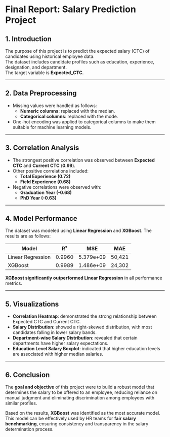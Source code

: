 # Final Report: Salary Prediction Project

## 1. Introduction
The purpose of this project is to predict the expected salary (CTC) of candidates using historical employee data.  
The dataset includes candidate profiles such as education, experience, designation, and department.  
The target variable is **Expected_CTC**.

---

## 2. Data Preprocessing
- Missing values were handled as follows:  
  - **Numeric columns**: replaced with the median.  
  - **Categorical columns**: replaced with the mode.  
- One-hot encoding was applied to categorical columns to make them suitable for machine learning models.

---

## 3. Correlation Analysis
- The strongest positive correlation was observed between **Expected CTC** and **Current CTC** (**0.99**).  
- Other positive correlations included:  
  - **Total Experience (0.72)**  
  - **Field Experience (0.68)**  
- Negative correlations were observed with:  
  - **Graduation Year (-0.68)**  
  - **PhD Year (-0.63)**  

---

## 4. Model Performance
The dataset was modeled using **Linear Regression** and **XGBoost**. The results are as follows:

| Model              | R²     | MSE         | MAE     |
|--------------------|--------|-------------|---------|
| Linear Regression  | 0.9960 | 5.379e+09   | 50,421  |
| XGBoost            | 0.9989 | 1.486e+09   | 24,302  |

 **XGBoost significantly outperformed Linear Regression** in all performance metrics.

---

## 5. Visualizations
- **Correlation Heatmap**: demonstrated the strong relationship between Expected CTC and Current CTC.  
- **Salary Distribution**: showed a right-skewed distribution, with most candidates falling in lower salary bands.  
- **Department-wise Salary Distribution**: revealed that certain departments have higher salary expectations.  
- **Education Level Salary Boxplot**: indicated that higher education levels are associated with higher median salaries.  

---

## 6. Conclusion
The **goal and objective** of this project were to build a robust model that determines the salary to be offered to an employee, reducing reliance on manual judgment and eliminating discrimination among employees with similar profiles.  

Based on the results, **XGBoost** was identified as the most accurate model.  
This model can be effectively used by HR teams for **fair salary benchmarking**, ensuring consistency and transparency in the salary determination process.
